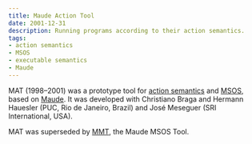 ```yaml
---
title: Maude Action Tool
date: 2001-12-31
description: Running programs according to their action semantics.
tags:
- action semantics
- MSOS
- executable semantics
- Maude
---
```


MAT (1998–2001) was a prototype tool for [action semantics] and [MSOS], based on [Maude].
It was developed with Christiano Braga and Hermann Hauesler (PUC, Rio de Janeiro, Brazil)
and José Meseguer (SRI International, USA).

MAT was superseded by [MMT], the Maude MSOS Tool.

[action semantics]: ../../research/action-semantics/
[MSOS]: ../../research/msos/
[Maude]: https://maude.cs.illinois.edu
[MMT]: https://github.com/fcbr/mmt
